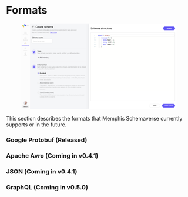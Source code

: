 # Formats

<figure><img src="../../.gitbook/assets/Screen Shot 2022-11-08 at 22.10.44.png" alt=""><figcaption></figcaption></figure>

This section describes the formats that Memphis Schemaverse currently supports or in the future.

### Google Protobuf (Released)



### Apache Avro (Coming in v0.4.1)

### JSON (Coming in v0.4.1)

### GraphQL (Coming in v0.5.0)

